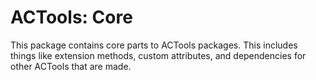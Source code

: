 # ACTools: Core
This package contains core parts to ACTools packages. This includes things like extension methods, custom attributes, and dependencies for other ACTools that are made.
